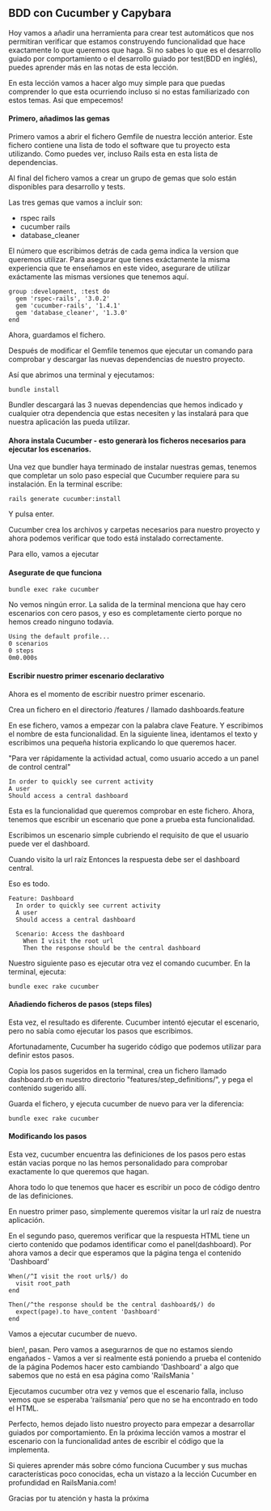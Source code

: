 ## BDD con Cucumber y Capybara

Hoy vamos a añadir una herramienta para crear test automáticos que nos permitiran verificar que estamos construyendo funcionalidad que hace exactamente lo que queremos que haga. Si no sabes lo que es el desarrollo guiado por comportamiento o el desarrollo guiado por test(BDD en inglés), puedes aprender más en las notas de esta lección.

En esta lección vamos a hacer algo muy simple para que puedas comprender lo que esta ocurriendo incluso si no estas familiarizado con estos temas. Asi que empecemos!

#### Primero, añadimos las gemas
Primero vamos a abrir el fichero Gemfile de nuestra lección anterior. Este fichero contiene una lista de todo el software que tu proyecto esta utilizando. Como puedes ver, incluso Rails esta en esta lista de dependencias.

Al final del fichero vamos a crear un grupo de gemas que solo están disponibles para desarrollo y tests.

Las tres gemas que vamos a incluir son:
- rspec rails
- cucumber rails
- database_cleaner

El número que escribimos detrás de cada gema indica la version que queremos utilizar.
Para asegurar que tienes exáctamente la misma experiencia que te enseñamos en este video, asegurare de utilizar exáctamente las mismas versiones que tenemos aquí.
```
group :development, :test do
  gem 'rspec-rails', '3.0.2'
  gem 'cucumber-rails', '1.4.1'
  gem 'database_cleaner', '1.3.0'
end
```

Ahora, guardamos el fichero.

Después de modificar el Gemfile tenemos que ejecutar un comando para comprobar y descargar las nuevas dependencias de nuestro proyecto.

Así que abrimos una terminal y ejecutamos:
```
bundle install
```

Bundler descargará las 3 nuevas dependencias que hemos indicado y cualquier otra dependencia que estas necesiten y las instalará para que nuestra aplicación las pueda utilizar.

#### Ahora instala Cucumber - esto generarà los ficheros necesarios para ejecutar los escenarios.

Una vez que bundler haya terminado de instalar nuestras gemas, tenemos que completar un solo paso especial que Cucumber requiere para su instalación.
En la terminal escribe:
```
rails generate cucumber:install
```

Y pulsa enter.

Cucumber crea los archivos y carpetas necesarios para nuestro proyecto y ahora podemos verificar que todo está instalado correctamente.

Para ello, vamos a ejecutar

#### Asegurate de que funciona
```
bundle exec rake cucumber
```

No vemos ningún error. La salida de la terminal menciona que hay cero escenarios con cero pasos, y eso es completamente cierto porque no hemos creado ninguno todavía.
```
Using the default profile...
0 scenarios
0 steps
0m0.000s
```

#### Escribir nuestro primer escenario declarativo
Ahora es el momento de escribir nuestro primer escenario.

Crea un fichero en el directorio /features / llamado dashboards.feature

En ese fichero, vamos a empezar con la palabra clave Feature.  Y escribimos el nombre de esta funcionalidad.
En la siguiente linea, identamos el texto y escribimos una pequeña historia explicando lo que queremos hacer.

"Para ver rápidamente la actividad actual, como usuario accedo a un panel de control central"
```
In order to quickly see current activity
A user
Should access a central dashboard
```

Esta es la funcionalidad que queremos comprobar en este fichero. Ahora, tenemos que escribir un escenario que pone a prueba esta funcionalidad.

Escribimos un escenario simple cubriendo el requisito de que el usuario puede ver el dashboard.

Cuando visito la url raíz
Entonces la respuesta debe ser el dashboard central.

Eso es todo.
```
Feature: Dashboard
  In order to quickly see current activity
  A user
  Should access a central dashboard

  Scenario: Access the dashboard
    When I visit the root url
    Then the response should be the central dashboard
```

Nuestro siguiente paso es ejecutar otra vez el comando cucumber. En la terminal, ejecuta:
```
bundle exec rake cucumber
```

#### Añadiendo ficheros de pasos (steps files)

Esta vez, el resultado es diferente. Cucumber intentó ejecutar el escenario, pero no sabía como ejecutar los pasos que escribimos.

Afortunadamente, Cucumber ha sugerido código que podemos utilizar para definir estos pasos.

Copia los pasos sugeridos en la terminal, crea un fichero llamado dashboard.rb en nuestro directorio "features/step_definitions/", y pega el contenido sugerido allí.

Guarda el fichero, y  ejecuta cucumber de nuevo para ver la diferencia:
```
bundle exec rake cucumber
```

#### Modificando los pasos

Esta vez, cucumber encuentra las definiciones de los pasos pero estas están vacias porque no las hemos personalidado para comprobar exactamente lo que queremos que hagan.

Ahora todo lo que tenemos que hacer es escribir un poco de código dentro de las definiciones.


En nuestro primer paso, simplemente queremos visitar la url raíz de nuestra aplicación.

En el segundo paso, queremos verificar que la respuesta HTML tiene un cierto contenido que podamos identificar como el panel(dashboard).
Por ahora vamos a decir que esperamos que la página tenga el contenido 'Dashboard'
```
When(/^I visit the root url$/) do
  visit root_path
end

Then(/^the response should be the central dashboard$/) do
  expect(page).to have_content 'Dashboard'
end
```

Vamos a ejecutar cucumber de nuevo.

bien!, pasan.  Pero vamos a asegurarnos de que no estamos siendo engañados -
Vamos a ver si realmente está poniendo a prueba el contenido de la página
Podemos hacer esto cambiando 'Dashboard' a algo que sabemos que no está en esa página como 'RailsMania '

Ejecutamos cucumber otra vez y vemos que el escenario falla, incluso vemos que se esperaba ‘railsmania’ pero que no se ha encontrado en todo el HTML.

Perfecto, hemos dejado listo nuestro proyecto para empezar a desarrollar guiados por comportamiento. En la próxima lección vamos a mostrar el escenario con la funcionalidad antes de escribir el código que la implementa.

Si quieres aprender más sobre cómo funciona Cucumber y sus muchas características poco conocidas, echa un vistazo a la lección Cucumber en profundidad en RailsMania.com!

Gracias por tu atención y hasta la próxima
